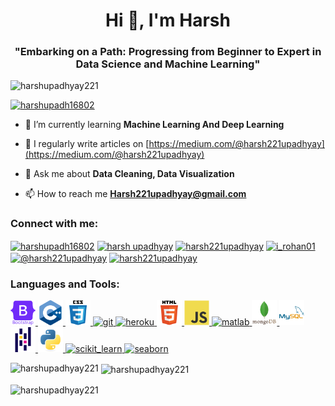 <h1 align="center">Hi 👋, I'm Harsh</h1>
<h3 align="center">"Embarking on a Path: Progressing from Beginner to Expert in Data Science and Machine Learning"</h3>

<p align="left"> <img src="https://komarev.com/ghpvc/?username=harshupadhyay221&label=Profile%20views&color=0e75b6&style=flat" alt="harshupadhyay221" /> </p>

<p align="left"> <a href="https://twitter.com/harshupadh16802" target="blank"><img src="https://img.shields.io/twitter/follow/harshupadh16802?logo=twitter&style=for-the-badge" alt="harshupadh16802" /></a> </p>

- 🌱 I’m currently learning **Machine Learning And Deep Learning**

- 📝 I regularly write articles on [https://medium.com/@harsh221upadhyay](https://medium.com/@harsh221upadhyay)

- 💬 Ask me about **Data Cleaning, Data Visualization**

- 📫 How to reach me **Harsh221upadhyay@gmail.com**

<h3 align="left">Connect with me:</h3>
<p align="left">
<a href="https://twitter.com/harshupadh16802" target="blank"><img align="center" src="https://raw.githubusercontent.com/rahuldkjain/github-profile-readme-generator/master/src/images/icons/Social/twitter.svg" alt="harshupadh16802" height="30" width="40" /></a>
<a href="https://linkedin.com/in/harsh upadhyay" target="blank"><img align="center" src="https://raw.githubusercontent.com/rahuldkjain/github-profile-readme-generator/master/src/images/icons/Social/linked-in-alt.svg" alt="harsh upadhyay" height="30" width="40" /></a>
<a href="https://kaggle.com/harsh221upadhyay" target="blank"><img align="center" src="https://raw.githubusercontent.com/rahuldkjain/github-profile-readme-generator/master/src/images/icons/Social/kaggle.svg" alt="harsh221upadhyay" height="30" width="40" /></a>
<a href="https://instagram.com/i_rohan01" target="blank"><img align="center" src="https://raw.githubusercontent.com/rahuldkjain/github-profile-readme-generator/master/src/images/icons/Social/instagram.svg" alt="i_rohan01" height="30" width="40" /></a>
<a href="https://medium.com/@harsh221upadhyay" target="blank"><img align="center" src="https://raw.githubusercontent.com/rahuldkjain/github-profile-readme-generator/master/src/images/icons/Social/medium.svg" alt="@harsh221upadhyay" height="30" width="40" /></a>
<a href="https://www.hackerrank.com/harsh221upadhyay" target="blank"><img align="center" src="https://raw.githubusercontent.com/rahuldkjain/github-profile-readme-generator/master/src/images/icons/Social/hackerrank.svg" alt="harsh221upadhyay" height="30" width="40" /></a>
</p>

<h3 align="left">Languages and Tools:</h3>
<p align="left"> <a href="https://getbootstrap.com" target="_blank" rel="noreferrer"> <img src="https://raw.githubusercontent.com/devicons/devicon/master/icons/bootstrap/bootstrap-plain-wordmark.svg" alt="bootstrap" width="40" height="40"/> </a> <a href="https://www.w3schools.com/cpp/" target="_blank" rel="noreferrer"> <img src="https://raw.githubusercontent.com/devicons/devicon/master/icons/cplusplus/cplusplus-original.svg" alt="cplusplus" width="40" height="40"/> </a> <a href="https://www.w3schools.com/css/" target="_blank" rel="noreferrer"> <img src="https://raw.githubusercontent.com/devicons/devicon/master/icons/css3/css3-original-wordmark.svg" alt="css3" width="40" height="40"/> </a> <a href="https://git-scm.com/" target="_blank" rel="noreferrer"> <img src="https://www.vectorlogo.zone/logos/git-scm/git-scm-icon.svg" alt="git" width="40" height="40"/> </a> <a href="https://heroku.com" target="_blank" rel="noreferrer"> <img src="https://www.vectorlogo.zone/logos/heroku/heroku-icon.svg" alt="heroku" width="40" height="40"/> </a> <a href="https://www.w3.org/html/" target="_blank" rel="noreferrer"> <img src="https://raw.githubusercontent.com/devicons/devicon/master/icons/html5/html5-original-wordmark.svg" alt="html5" width="40" height="40"/> </a> <a href="https://developer.mozilla.org/en-US/docs/Web/JavaScript" target="_blank" rel="noreferrer"> <img src="https://raw.githubusercontent.com/devicons/devicon/master/icons/javascript/javascript-original.svg" alt="javascript" width="40" height="40"/> </a> <a href="https://www.mathworks.com/" target="_blank" rel="noreferrer"> <img src="https://upload.wikimedia.org/wikipedia/commons/2/21/Matlab_Logo.png" alt="matlab" width="40" height="40"/> </a> <a href="https://www.mongodb.com/" target="_blank" rel="noreferrer"> <img src="https://raw.githubusercontent.com/devicons/devicon/master/icons/mongodb/mongodb-original-wordmark.svg" alt="mongodb" width="40" height="40"/> </a> <a href="https://www.mysql.com/" target="_blank" rel="noreferrer"> <img src="https://raw.githubusercontent.com/devicons/devicon/master/icons/mysql/mysql-original-wordmark.svg" alt="mysql" width="40" height="40"/> </a> <a href="https://pandas.pydata.org/" target="_blank" rel="noreferrer"> <img src="https://raw.githubusercontent.com/devicons/devicon/2ae2a900d2f041da66e950e4d48052658d850630/icons/pandas/pandas-original.svg" alt="pandas" width="40" height="40"/> </a> <a href="https://www.python.org" target="_blank" rel="noreferrer"> <img src="https://raw.githubusercontent.com/devicons/devicon/master/icons/python/python-original.svg" alt="python" width="40" height="40"/> </a> <a href="https://scikit-learn.org/" target="_blank" rel="noreferrer"> <img src="https://upload.wikimedia.org/wikipedia/commons/0/05/Scikit_learn_logo_small.svg" alt="scikit_learn" width="40" height="40"/> </a> <a href="https://seaborn.pydata.org/" target="_blank" rel="noreferrer"> <img src="https://seaborn.pydata.org/_images/logo-mark-lightbg.svg" alt="seaborn" width="40" height="40"/> </a> </p>

<p><img align="left" src="https://github-readme-stats.vercel.app/api/top-langs?username=harshupadhyay221&show_icons=true&locale=en&layout=compact" alt="harshupadhyay221" /></p>

<p>&nbsp;<img align="center" src="https://github-readme-stats.vercel.app/api?username=harshupadhyay221&show_icons=true&locale=en" alt="harshupadhyay221" /></p>

<p><img align="center" src="https://github-readme-streak-stats.herokuapp.com/?user=harshupadhyay221&" alt="harshupadhyay221" /></p>
